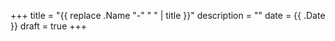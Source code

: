+++
title = "{{ replace .Name "-" " " | title }}"
description = ""
date = {{ .Date }}
draft = true
+++

